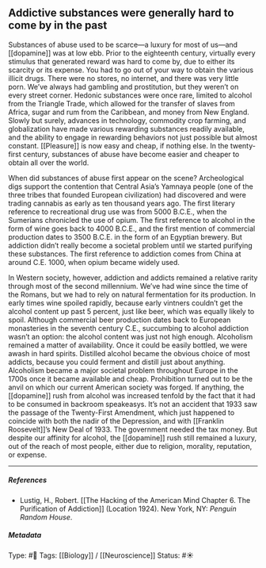 ## Addictive substances were generally hard to come by in the past  # 

Substances of abuse used to be scarce—a luxury for most of us—and [[dopamine]] was at low ebb. Prior to the eighteenth century, virtually every stimulus that generated reward was hard to come by, due to either its scarcity or its expense. You had to go out of your way to obtain the various illicit drugs. There were no stores, no internet, and there was very little porn. We’ve always had gambling and prostitution, but they weren’t on every street corner. Hedonic substances were once rare, limited to alcohol from the Triangle Trade, which allowed for the transfer of slaves from Africa, sugar and rum from the Caribbean, and money from New England. Slowly but surely, advances in technology, commodity crop farming, and globalization have made various rewarding substances readily available, and the ability to engage in rewarding behaviors not just possible but almost constant. [[Pleasure]] is now easy and cheap, if nothing else. In the twenty-first century, substances of abuse have become easier and cheaper to obtain all over the world.

When did substances of abuse first appear on the scene? Archeological digs support the contention that Central Asia’s Yamnaya people (one of the three tribes that founded European civilization) had discovered and were trading cannabis as early as ten thousand years ago. The first literary reference to recreational drug use was from 5000 B.C.E., when the Sumerians chronicled the use of opium. The first reference to alcohol in the form of wine goes back to 4000 B.C.E., and the first mention of commercial production dates to 3500 B.C.E. in the form of an Egyptian brewery. But addiction didn’t really become a societal problem until we started purifying these substances. The first reference to addiction comes from China at around C.E. 1000, when opium became widely used.

In Western society, however, addiction and addicts remained a relative rarity through most of the second millennium. We’ve had wine since the time of the Romans, but we had to rely on natural fermentation for its production. In early times wine spoiled rapidly, because early vintners couldn’t get the alcohol content up past 5 percent, just like beer, which was equally likely to spoil. Although commercial beer production dates back to European monasteries in the seventh century C.E., succumbing to alcohol addiction wasn’t an option: the alcohol content was just not high enough. Alcoholism remained a matter of availability. Once it could be easily bottled, we were awash in hard spirits. Distilled alcohol became the obvious choice of most addicts, because you could ferment and distill just about anything. Alcoholism became a major societal problem throughout Europe in the 1700s once it became available and cheap. Prohibition turned out to be the anvil on which our current American society was forged. If anything, the [[dopamine]] rush from alcohol was increased tenfold by the fact that it had to be consumed in backroom speakeasys. It’s not an accident that 1933 saw the passage of the Twenty-First Amendment, which just happened to coincide with both the nadir of the Depression, and with [[Franklin Roosevelt]]’s New Deal of 1933. The government needed the tax money. But despite our affinity for alcohol, the [[dopamine]] rush still remained a luxury, out of the reach of most people, either due to religion, morality, reputation, or expense.

___

##### References

- Lustig, H., Robert. [[The Hacking of the American Mind Chapter 6. The Purification of Addiction]] (Location 1924). New York, NY: _Penguin Random House_.

##### Metadata

Type: #🔴 
Tags: [[Biology]] / [[Neuroscience]] 
Status: #☀️ 